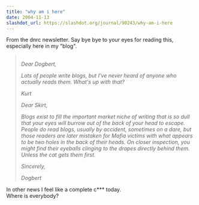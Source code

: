 ```yaml
---
title: "why am i here"
date: 2004-11-13
slashdot_url: https://slashdot.org/journal/90243/why-am-i-here
---
```


<p>From the dnrc newsletter. Say bye bye to your eyes for reading this, especially here in my "blog".</p>
<blockquote>
<div>
<p> <i><br>Dear Dogbert,</i></p>
<p><i>Lots of people write blogs, but I've never heard of anyone who actually reads them. What's up with that?</i></p>
<p><i>Kurt</i></p>
<p><i>Dear Skirt,</i></p>
<p><i>Blogs exist to fill the important market niche of writing that is so dull that your eyes will burrow out of the back of your head to escape. People do read blogs, usually by accident, sometimes on a dare, but those readers are later mistaken for Mafia victims with what appears to be two holes in the back of their heads. On closer inspection, you might find their eyeballs clinging to the drapes directly behind them. Unless the cat gets them first.</i></p>
<p><i>Sincerely,</i></p>
<p><i>Dogbert<br></i></p>
</div> </blockquote>
<p>In other news I feel like a complete c*** today.<br>Where is everybody?</p>

